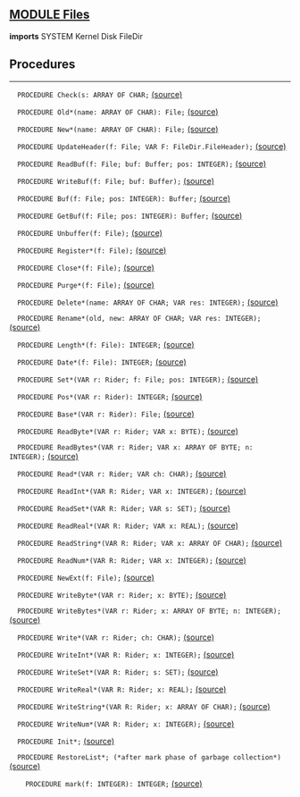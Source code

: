 
## [MODULE Files](https://github.com/io-core/Files/blob/main/Files.Mod)

  **imports** SYSTEM Kernel Disk FileDir
## Procedures
---

`  PROCEDURE Check(s: ARRAY OF CHAR;` [(source)](https://github.com/io-core/Files/blob/main/Files.Mod#L65)


`  PROCEDURE Old*(name: ARRAY OF CHAR): File;` [(source)](https://github.com/io-core/Files/blob/main/Files.Mod#L83)


`  PROCEDURE New*(name: ARRAY OF CHAR): File;` [(source)](https://github.com/io-core/Files/blob/main/Files.Mod#L118)


`  PROCEDURE UpdateHeader(f: File; VAR F: FileDir.FileHeader);` [(source)](https://github.com/io-core/Files/blob/main/Files.Mod#L142)


`  PROCEDURE ReadBuf(f: File; buf: Buffer; pos: INTEGER);` [(source)](https://github.com/io-core/Files/blob/main/Files.Mod#L149)


`  PROCEDURE WriteBuf(f: File; buf: Buffer);` [(source)](https://github.com/io-core/Files/blob/main/Files.Mod#L160)


`  PROCEDURE Buf(f: File; pos: INTEGER): Buffer;` [(source)](https://github.com/io-core/Files/blob/main/Files.Mod#L186)


`  PROCEDURE GetBuf(f: File; pos: INTEGER): Buffer;` [(source)](https://github.com/io-core/Files/blob/main/Files.Mod#L194)


`  PROCEDURE Unbuffer(f: File);` [(source)](https://github.com/io-core/Files/blob/main/Files.Mod#L209)


`  PROCEDURE Register*(f: File);` [(source)](https://github.com/io-core/Files/blob/main/Files.Mod#L235)


`  PROCEDURE Close*(f: File);` [(source)](https://github.com/io-core/Files/blob/main/Files.Mod#L245)


`  PROCEDURE Purge*(f: File);` [(source)](https://github.com/io-core/Files/blob/main/Files.Mod#L250)


`  PROCEDURE Delete*(name: ARRAY OF CHAR; VAR res: INTEGER);` [(source)](https://github.com/io-core/Files/blob/main/Files.Mod#L267)


`  PROCEDURE Rename*(old, new: ARRAY OF CHAR; VAR res: INTEGER);` [(source)](https://github.com/io-core/Files/blob/main/Files.Mod#L277)


`  PROCEDURE Length*(f: File): INTEGER;` [(source)](https://github.com/io-core/Files/blob/main/Files.Mod#L295)


`  PROCEDURE Date*(f: File): INTEGER;` [(source)](https://github.com/io-core/Files/blob/main/Files.Mod#L299)


`  PROCEDURE Set*(VAR r: Rider; f: File; pos: INTEGER);` [(source)](https://github.com/io-core/Files/blob/main/Files.Mod#L305)


`  PROCEDURE Pos*(VAR r: Rider): INTEGER;` [(source)](https://github.com/io-core/Files/blob/main/Files.Mod#L319)


`  PROCEDURE Base*(VAR r: Rider): File;` [(source)](https://github.com/io-core/Files/blob/main/Files.Mod#L323)


`  PROCEDURE ReadByte*(VAR r: Rider; VAR x: BYTE);` [(source)](https://github.com/io-core/Files/blob/main/Files.Mod#L327)


`  PROCEDURE ReadBytes*(VAR r: Rider; VAR x: ARRAY OF BYTE; n: INTEGER);` [(source)](https://github.com/io-core/Files/blob/main/Files.Mod#L344)


`  PROCEDURE Read*(VAR r: Rider; VAR ch: CHAR);` [(source)](https://github.com/io-core/Files/blob/main/Files.Mod#L350)


`  PROCEDURE ReadInt*(VAR R: Rider; VAR x: INTEGER);` [(source)](https://github.com/io-core/Files/blob/main/Files.Mod#L367)


`  PROCEDURE ReadSet*(VAR R: Rider; VAR s: SET);` [(source)](https://github.com/io-core/Files/blob/main/Files.Mod#L373)


`  PROCEDURE ReadReal*(VAR R: Rider; VAR x: REAL);` [(source)](https://github.com/io-core/Files/blob/main/Files.Mod#L378)


`  PROCEDURE ReadString*(VAR R: Rider; VAR x: ARRAY OF CHAR);` [(source)](https://github.com/io-core/Files/blob/main/Files.Mod#L383)


`  PROCEDURE ReadNum*(VAR R: Rider; VAR x: INTEGER);` [(source)](https://github.com/io-core/Files/blob/main/Files.Mod#L393)


`  PROCEDURE NewExt(f: File);` [(source)](https://github.com/io-core/Files/blob/main/Files.Mod#L402)


`  PROCEDURE WriteByte*(VAR r: Rider; x: BYTE);` [(source)](https://github.com/io-core/Files/blob/main/Files.Mod#L409)


`  PROCEDURE WriteBytes*(VAR r: Rider; x: ARRAY OF BYTE; n: INTEGER);` [(source)](https://github.com/io-core/Files/blob/main/Files.Mod#L430)


`  PROCEDURE Write*(VAR r: Rider; ch: CHAR);` [(source)](https://github.com/io-core/Files/blob/main/Files.Mod#L436)


`  PROCEDURE WriteInt*(VAR R: Rider; x: INTEGER);` [(source)](https://github.com/io-core/Files/blob/main/Files.Mod#L457)


`  PROCEDURE WriteSet*(VAR R: Rider; s: SET);` [(source)](https://github.com/io-core/Files/blob/main/Files.Mod#L464)


`  PROCEDURE WriteReal*(VAR R: Rider; x: REAL);` [(source)](https://github.com/io-core/Files/blob/main/Files.Mod#L468)


`  PROCEDURE WriteString*(VAR R: Rider; x: ARRAY OF CHAR);` [(source)](https://github.com/io-core/Files/blob/main/Files.Mod#L472)


`  PROCEDURE WriteNum*(VAR R: Rider; x: INTEGER);` [(source)](https://github.com/io-core/Files/blob/main/Files.Mod#L478)


`  PROCEDURE Init*;` [(source)](https://github.com/io-core/Files/blob/main/Files.Mod#L486)


`  PROCEDURE RestoreList*; (*after mark phase of garbage collection*)` [(source)](https://github.com/io-core/Files/blob/main/Files.Mod#L490)


`    PROCEDURE mark(f: INTEGER): INTEGER;` [(source)](https://github.com/io-core/Files/blob/main/Files.Mod#L493)

